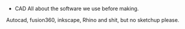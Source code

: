 - CAD
  All about the software we use before making.
  
Autocad, fusion360, inkscape, Rhino and shit, but no sketchup please. 
